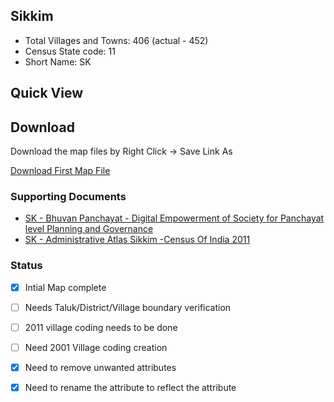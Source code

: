 ## Sikkim

* Total Villages and Towns: 406 (actual - 452)
* Census State code: 11
* Short Name: SK

## Quick View
<div id="map"></div>

## Download
Download the map files by Right Click -> Save Link As

<a class="btn btn-lg btn-success" href="https://github.com/datameet/indian_village_boundaries/raw/master/sk/sk.geojson"><i class="fa fa-github fa-2x pull-left"></i> Download First Map File</a>


### Supporting Documents
- [SK - Bhuvan Panchayat - Digital Empowerment of Society for Panchayat level Planning and Governance](http://www.bhuvan-panchayat.nrsc.gov.in/#SISDP)
- [SK - Administrative Atlas Sikkim -Census Of India 2011](http://www.censusindia.gov.in/2011census/maps/atlas/11Preface%20and%20acknoladgement.pdf)

### Status
- [x] Intial Map complete 
- [ ] Needs Taluk/District/Village boundary verification
- [ ] 2011 village coding needs to be done
- [ ] Need 2001 Village coding creation
- [x] Need to remove unwanted attributes
- [x] Need to rename the attribute to reflect the attribute



<script type='text/javascript'>
var map_path = '../minified_maps/sk_simplified.json';
</script>
<script type='text/javascript' src="/js/extra.js"></script>

